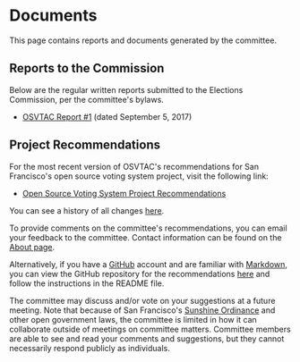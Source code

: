 # Documents

This page contains reports and documents generated by the committee.

## Reports to the Commission

Below are the regular written reports submitted to the Elections
Commission, per the committee's bylaws.

* [OSVTAC Report #1][osvtac-report-1] (dated September 5, 2017)

## Project Recommendations

For the most recent version of OSVTAC's recommendations for San Francisco's
open source voting system project, visit the following link:

* [Open Source Voting System Project Recommendations][osvtac-recommendations]

You can see a history of all changes [here][recommendations-history].

To provide comments on the committee's recommendations, you can email your
feedback to the committee. Contact information can be found on the [About
page][osvtac-about].

Alternatively, if you have a [GitHub][github] account and are familiar with
[Markdown], you can view the GitHub repository for the recommendations
[here][recommendations-repo] and follow the instructions in the README file.

The committee may discuss and/or vote on your suggestions at a future
meeting. Note that because of San Francisco's [Sunshine Ordinance] and other
open government laws, the committee is limited in how it can collaborate
outside of meetings on committee matters. Committee members are able to see
and read your comments and suggestions, but they cannot necessarily respond
publicly as individuals.


[github]: https://github.com/
[Markdown]: https://daringfireball.net/projects/markdown/
[osvtac-about]: about
[osvtac-recommendations]: recommendations/index
[osvtac-report-1]: files/reports/OSVTAC_Report_01_September_5_2017.pdf
[recommendations-history]: https://github.com/OSVTAC/project-recommendations/commits/master
[recommendations-repo]: https://github.com/OSVTAC/project-recommendations
[Sunshine Ordinance]: https://www.sfcityattorney.org/good-government/sunshine/
